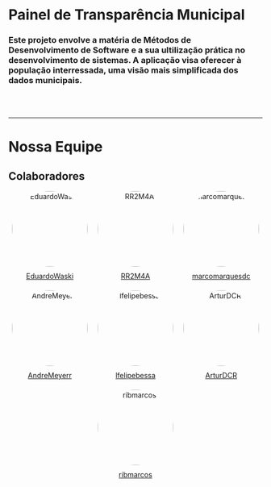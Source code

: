 
# Painel de Transparência Municipal

<h3> Este projeto envolve a matéria de Métodos de Desenvolvimento de Software e a sua ultilização prática no desenvolvimento de sistemas. A aplicação visa oferecer à população interressada, uma visão mais simplificada dos dados municipais.</h3>

<br></br>
<hr></hr>

# Nossa Equipe

<style>
.img-redonda {
    border-radius: 50%;
    width: 150px;
    height: 150px;
    object-fit: cover;
    margin-bottom: 10px;
}
</style>

## Colaboradores

<div style="display: flex; flex-wrap: wrap; gap: 20px; justify-content: center;">

<div style="text-align: center;">
    <img src="../colaboradores/eduardo_img.jpg" alt="EduardoWaski" class="img-redonda">
    <br>
    <a href="https://github.com/EduardoWaski">EduardoWaski</a>
</div>

<div style="text-align: center;">
    <img src="../colaboradores/jose_img.jpg" alt="RR2M4A" class="img-redonda">
    <br>
    <a href="https://github.com/RR2M4A">RR2M4A</a>
</div>

<div style="text-align: center;">
    <img src="../colaboradores/marco_img.png" alt="marcomarquesdc" class="img-redonda">
    <br>
    <a href="https://github.com/marcomarquesdc">marcomarquesdc</a>
</div>

<div style="text-align: center;">
    <img src="../colaboradores/andre_img.png" alt="AndreMeyerr" class="img-redonda">
    <br>
    <a href="https://github.com/AndreMeyerr">AndreMeyerr</a>
</div>

<div style="text-align: center;">
    <img src="../colaboradores/luis_img.jpg" alt="lfelipebessa" class="img-redonda">
    <br>
    <a href="https://github.com/lfelipebessa">lfelipebessa</a>
</div>

<div style="text-align: center;">
    <img src="../colaboradores/artur_img.jpg" alt="ArturDCR" class="img-redonda">
    <br>
    <a href="https://github.com/ArturDCR">ArturDCR</a>
</div>

<div style="text-align: center;">
    <img src="../colaboradores/marcos_img.png" alt="ribmarcos" class="img-redonda">
    <br>
    <a href="https://github.com/ribmarcos">ribmarcos</a>
</div>

</div>